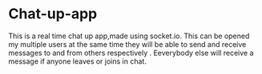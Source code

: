 # Chat-up-app

This is a real time chat up app,made using socket.io.
This can be opened my multiple users at the same time they will be able to send and receive messages to and from others respectively .
Eeverybody else will receive a message if anyone leaves or joins in chat.  
